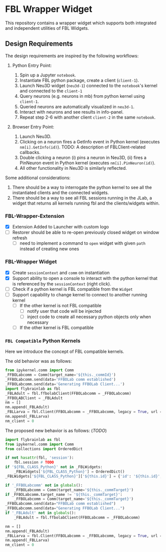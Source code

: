 # FBL Wrapper Widget
This repository contains a wrapper widget which supports both integrated and independent utilities of FBL Widgets.

## Design Requirements
The design requirements are inspired by the following workflows:

1. Python Entry Point:
    1. Spin up a Jupyter `notebook`.
    2. Instantiate FBL python package, create a client (`client-1`).
    3. Launch Neu3D widget (`neu3d-1`) connected to the `notebook`'s kernel and connected to the `client-1`
    4. Query neurons (e.g. neurons in mb) from python kernel using `client-1`.
    5. Queried neurons are automatically visualized in `neu3d-1`.
    6. Interact with neurons and see results in info-panel.
    7. Repeat step 2-6 with another client `client-2` in the same `notebook`.

2. Browser Entry Point:
    1. Launch Neu3D.
    2. Clicking on a neuron fires a GetInfo event in Python kernel (executes `nm[i].GetInfo(id)`). TODO: A description of FBLClient-related callbacks.
    3. Double clicking a neuron (i) pins a neuron in Neu3D, (ii) fires a PinNeuron event in Python kernel (executes `nm[i].PinNeuron(id)`).
    4. All other functionality in Neu3D is similarly reflected.

Some additional considerations:
1. There should be a way to interrogate the python kernel to see all the instantiated clients and the connected widgets.
2. There should be a way to see all FBL sessions running in the JLab, a widget that returns all kernels running fbl and the clients/widgets within.

### FBL-Wrapper-Extension
- [x] Extension Added to Launcher with custom logo
- [ ] Restorer should be able to re-open previously closed widget on window refresh
    - [ ] need to implement a command to `open` widget with given `path` instead of creating new ones

### FBL-Wrapper Widget
- [x] Create `sessionContext` and `comm` on instantiation
- [x] Support ability to open a console to interact with the python kernel that is referenced by the `sessionContext` (right click).
- [ ] Check if a python kernel is FBL compatible from the `Widget`
- [ ] Support capability to change kernel to connect to another running kernel
    - [ ] If the other kernel is not FBL compatible
        - [ ] notify user that code will be injected 
        - [ ] inject code to create all necessary python objects only when necessary
    - [ ] If the other kernel is FBL compatible

### `FBL Compatible` Python Kernels
Here we introduce the concept of FBL compatible kernels.

The old behavior was as follows:
```python
from ipykernel.comm import Comm
_FFBOLabcomm = Comm(target_name='${this._commId}')
_FFBOLabcomm.send(data='FFBOLab comm established')
_FFBOLabcomm.send(data='Generating FFBOLab Client...')
import flybrainlab as fbl
_FBLAdult = fbl.ffbolabClient(FFBOLabcomm = _FFBOLabcomm)
_FFBOLABClient = _FBLAdult
nm = []
nm.append(_FBLAdult)
_FBLLarva = fbl.Client(FFBOLabcomm = _FFBOLabcomm, legacy = True, url = u'wss://neuronlp.fruitflybrain.org:9020/ws')
nm.append(_FBLLarva)
nm_client = 0
```

The proposed new behavior is as follows: (_TODO_)
```python
import flybrainlab as fbl
from ipykernel.comm import Comm
from collections import OrderedDict

if not hasattr(fbl, 'session'):
    fbl.session # TODO
if '${FBL_CLASS_Python}' not in _FBLWidgets:
    _FBLWidgets['${FBL_CLASS_Python}'] = OrderedDict()
_FBLWidgets['${FBL_CLASS_Python}']['${this.id}'] = {'id': '${this.id}', 'comm':_FFBOLabcomm}

if '_FFBOLabcomm' not in globals():
    _FFBOLabcomm = Comm(target_name='${this._commTarget}')
if _FFBOLabcomm.target_name != '${this._commTarget}':
    _FFBOLabcomm = Comm(target_name='${this._commTarget}')
_FFBOLabcomm.send(data="FFBOLab comm established")
_FFBOLabcomm.send(data="Generating FFBOLab Client...")
if '_FBLAdult' not in globals():
    _FBLAdult = fbl.ffbolabClient(FFBOLabcomm = _FFBOLabcomm)

nm = []
nm.append(_FBLAdult)
_FBLLarva = fbl.Client(FFBOLabcomm = _FFBOLabcomm, legacy = True, url = u'wss://neuronlp.fruitflybrain.org:9020/ws')
nm.append(_FBLLarva)
nm_client = 0
```
